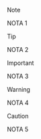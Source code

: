 > [!NOTE]
> NOTA 1

> [!TIP]
> NOTA 2

> [!IMPORTANT]
> NOTA 3

> [!WARNING]
> NOTA 4

> [!CAUTION]
> NOTA 5
